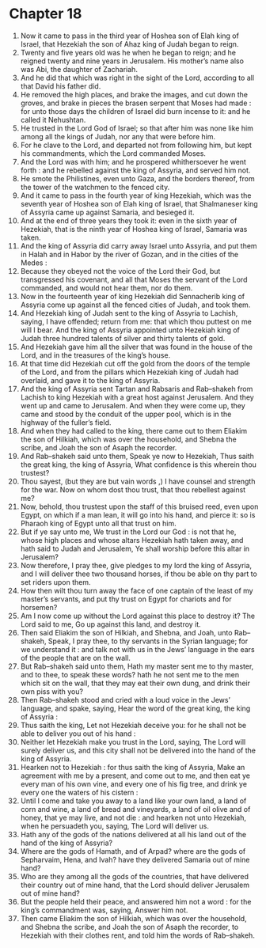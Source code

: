 # Chapter 18

1. Now it came to pass in the third year of Hoshea son of Elah king of Israel, that Hezekiah the son of Ahaz king of Judah began to reign.
2. Twenty and five years old was he when he began to reign; and he reigned twenty and nine years in Jerusalem. His mother’s name also was Abi, the daughter of Zachariah.
3. And he did that which was right in the sight of the Lord, according to all that David his father did.
4. He removed the high places, and brake the images, and cut down the groves, and brake in pieces the brasen serpent that Moses had made : for unto those days the children of Israel did burn incense to it: and he called it Nehushtan.
5. He trusted in the Lord God of Israel; so that after him was none like him among all the kings of Judah, nor any that were before him.
6. For he clave to the Lord, and departed not from following him, but kept his commandments, which the Lord commanded Moses.
7. And the Lord was with him; and he prospered whithersoever he went forth : and he rebelled against the king of Assyria, and served him not.
8. He smote the Philistines, even unto Gaza, and the borders thereof, from the tower of the watchmen to the fenced city.
9. And it came to pass in the fourth year of king Hezekiah, which was the seventh year of Hoshea son of Elah king of Israel, that Shalmaneser king of Assyria came up against Samaria, and besieged it.
10. And at the end of three years they took it: even in the sixth year of Hezekiah, that is the ninth year of Hoshea king of Israel, Samaria was taken.
11. And the king of Assyria did carry away Israel unto Assyria, and put them in Halah and in Habor by the river of Gozan, and in the cities of the Medes :
12. Because they obeyed not the voice of the Lord their God, but transgressed his covenant, and all that Moses the servant of the Lord commanded, and would not hear them, nor do them.
13. Now in the fourteenth year of king Hezekiah did Sennacherib king of Assyria come up against all the fenced cities of Judah, and took them.
14. And Hezekiah king of Judah sent to the king of Assyria to Lachish, saying, I have offended; return from me: that which thou puttest on me will I bear. And the king of Assyria appointed unto Hezekiah king of Judah three hundred talents of silver and thirty talents of gold.
15. And Hezekiah gave him all the silver that was found in the house of the Lord, and in the treasures of the king’s house.
16. At that time did Hezekiah cut off the gold from the doors of the temple of the Lord, and from the pillars which Hezekiah king of Judah had overlaid, and gave it to the king of Assyria.
17. And the king of Assyria sent Tartan and Rabsaris and Rab–shakeh from Lachish to king Hezekiah with a great host against Jerusalem. And they went up and came to Jerusalem. And when they were come up, they came and stood by the conduit of the upper pool, which is in the highway of the fuller’s field.
18. And when they had called to the king, there came out to them Eliakim the son of Hilkiah, which was over the household, and Shebna the scribe, and Joah the son of Asaph the recorder.
19. And Rab–shakeh said unto them, Speak ye now to Hezekiah, Thus saith the great king, the king of Assyria, What confidence is this wherein thou trustest?
20. Thou sayest, (but they are but vain words ,) I have counsel and strength for the war. Now on whom dost thou trust, that thou rebellest against me?
21. Now, behold, thou trustest upon the staff of this bruised reed, even upon Egypt, on which if a man lean, it will go into his hand, and pierce it: so is Pharaoh king of Egypt unto all that trust on him.
22. But if ye say unto me, We trust in the Lord our God : is not that he, whose high places and whose altars Hezekiah hath taken away, and hath said to Judah and Jerusalem, Ye shall worship before this altar in Jerusalem?
23. Now therefore, I pray thee, give pledges to my lord the king of Assyria, and I will deliver thee two thousand horses, if thou be able on thy part to set riders upon them.
24. How then wilt thou turn away the face of one captain of the least of my master’s servants, and put thy trust on Egypt for chariots and for horsemen?
25. Am I now come up without the Lord against this place to destroy it? The Lord said to me, Go up against this land, and destroy it.
26. Then said Eliakim the son of Hilkiah, and Shebna, and Joah, unto Rab–shakeh, Speak, I pray thee, to thy servants in the Syrian language; for we understand it : and talk not with us in the Jews’ language in the ears of the people that are on the wall.
27. But Rab–shakeh said unto them, Hath my master sent me to thy master, and to thee, to speak these words? hath he not sent me to the men which sit on the wall, that they may eat their own dung, and drink their own piss with you?
28. Then Rab–shakeh stood and cried with a loud voice in the Jews’ language, and spake, saying, Hear the word of the great king, the king of Assyria :
29. Thus saith the king, Let not Hezekiah deceive you: for he shall not be able to deliver you out of his hand :
30. Neither let Hezekiah make you trust in the Lord, saying, The Lord will surely deliver us, and this city shall not be delivered into the hand of the king of Assyria.
31. Hearken not to Hezekiah : for thus saith the king of Assyria, Make an agreement with me by a present, and come out to me, and then eat ye every man of his own vine, and every one of his fig tree, and drink ye every one the waters of his cistern :
32. Until I come and take you away to a land like your own land, a land of corn and wine, a land of bread and vineyards, a land of oil olive and of honey, that ye may live, and not die : and hearken not unto Hezekiah, when he persuadeth you, saying, The Lord will deliver us.
33. Hath any of the gods of the nations delivered at all his land out of the hand of the king of Assyria?
34. Where are the gods of Hamath, and of Arpad? where are the gods of Sepharvaim, Hena, and Ivah? have they delivered Samaria out of mine hand?
35. Who are they among all the gods of the countries, that have delivered their country out of mine hand, that the Lord should deliver Jerusalem out of mine hand?
36. But the people held their peace, and answered him not a word : for the king’s commandment was, saying, Answer him not.
37. Then came Eliakim the son of Hilkiah, which was over the household, and Shebna the scribe, and Joah the son of Asaph the recorder, to Hezekiah with their clothes rent, and told him the words of Rab–shakeh.

